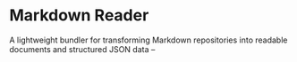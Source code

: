 # Markdown Reader

A lightweight bundler for transforming Markdown repositories into readable documents and structured JSON data –

<!--
## Disclaimer

[...]
-->

<!--
## Install and use

To work locally, get the most recent version of [Deno][deon:install] and execute the following install command –

```console
deno install -A --unstable --reload -f --name markdown-reader https://raw.githubusercontent.com/applicdev/reader/main/lib/index.ts
```

Navigate to your project's directory and run the following command to stream a preview on localhost –

```console
markdown-reader --stream
```

[deon:install]: https://deno.land/manual/getting_started/installation
-->
